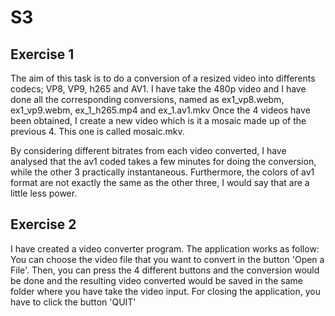 # S3

## Exercise 1

The aim of this task is to do a conversion of a resized video into differents codecs; VP8, VP9, h265 and AV1. I have take the 480p video and I have done all the corresponding conversions, named as ex1_vp8.webm, ex1_vp9.webm, ex_1_h265.mp4 and ex_1.av1.mkv
Once the 4 videos have been obtained, I create a new video which is it a mosaic made up of the previous 4. This one is called  mosaic.mkv.

By considering different bitrates from each video converted, I have analysed that the av1 coded takes a few minutes for doing the conversion, while the other 3 practically instantaneous. Furthermore, the colors of av1 format are not exactly the same as the other three, I would say that are a little less power. 


## Exercise 2

I have created a video converter program. The application works as follow: You can choose the video file that you want to convert in the button 'Open a File'. Then, you can press the 4 different buttons and the conversion would be done and the resulting video converted would be saved in the same folder where you have take the video input. For closing the application, you have to click the button 'QUIT'
